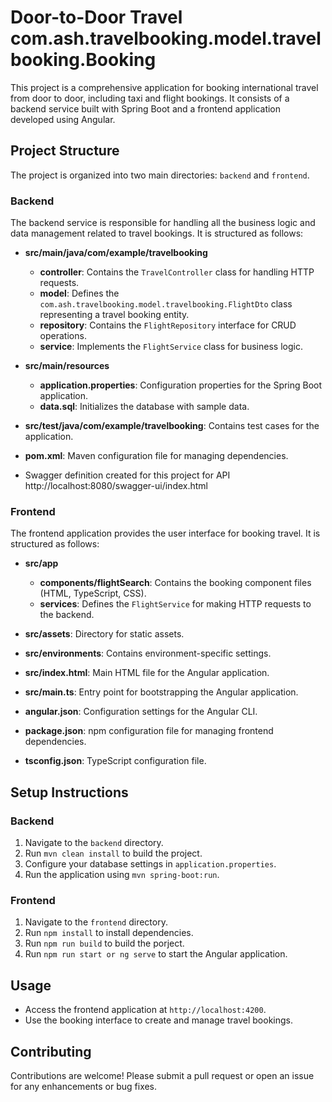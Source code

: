 # Door-to-Door Travel com.ash.travelbooking.model.travelbooking.Booking

This project is a comprehensive application for booking international travel from door to door, including taxi and flight bookings. It consists of a backend service built with Spring Boot and a frontend application developed using Angular.

## Project Structure

The project is organized into two main directories: `backend` and `frontend`.

### Backend

The backend service is responsible for handling all the business logic and data management related to travel bookings. It is structured as follows:

- **src/main/java/com/example/travelbooking**
  - **controller**: Contains the `TravelController` class for handling HTTP requests.
  - **model**: Defines the `com.ash.travelbooking.model.travelbooking.FlightDto` class representing a travel booking entity.
  - **repository**: Contains the `FlightRepository` interface for CRUD operations.
  - **service**: Implements the `FlightService` class for business logic.

- **src/main/resources**
  - **application.properties**: Configuration properties for the Spring Boot application.
  - **data.sql**: Initializes the database with sample data.

- **src/test/java/com/example/travelbooking**: Contains test cases for the application.

- **pom.xml**: Maven configuration file for managing dependencies.

- Swagger definition created for this project for API http://localhost:8080/swagger-ui/index.html

### Frontend

The frontend application provides the user interface for booking travel. It is structured as follows:

- **src/app**
  - **components/flightSearch**: Contains the booking component files (HTML, TypeScript, CSS).
  - **services**: Defines the `FlightService` for making HTTP requests to the backend.

- **src/assets**: Directory for static assets.

- **src/environments**: Contains environment-specific settings.

- **src/index.html**: Main HTML file for the Angular application.

- **src/main.ts**: Entry point for bootstrapping the Angular application.

- **angular.json**: Configuration settings for the Angular CLI.

- **package.json**: npm configuration file for managing frontend dependencies.

- **tsconfig.json**: TypeScript configuration file.

## Setup Instructions

### Backend

1. Navigate to the `backend` directory.
2. Run `mvn clean install` to build the project.
3. Configure your database settings in `application.properties`.
4. Run the application using `mvn spring-boot:run`.

### Frontend

1. Navigate to the `frontend` directory.
2. Run `npm install` to install dependencies.
3. Run `npm run build` to build the porject.
4. Run `npm run start or ng serve` to start the Angular application.

## Usage

- Access the frontend application at `http://localhost:4200`.
- Use the booking interface to create and manage travel bookings.

## Contributing

Contributions are welcome! Please submit a pull request or open an issue for any enhancements or bug fixes.
